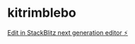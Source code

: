# kitrimblebo

[Edit in StackBlitz next generation editor ⚡️](https://stackblitz.com/~/github.com/zigligg/kitrimblebo)